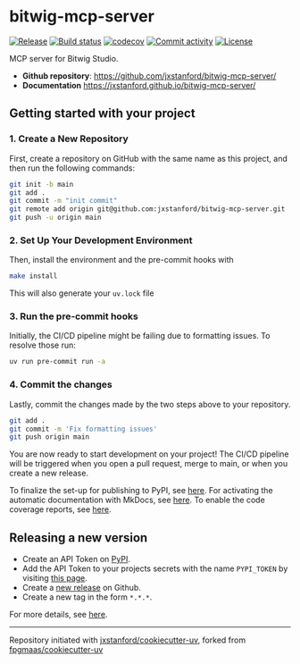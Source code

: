 # bitwig-mcp-server

[![Release](https://img.shields.io/github/v/release/jxstanford/bitwig-mcp-server)](https://img.shields.io/github/v/release/jxstanford/bitwig-mcp-server)
[![Build status](https://img.shields.io/github/actions/workflow/status/jxstanford/bitwig-mcp-server/main.yml?branch=main)](https://github.com/jxstanford/bitwig-mcp-server/actions/workflows/main.yml?query=branch%3Amain)
[![codecov](https://codecov.io/gh/jxstanford/bitwig-mcp-server/branch/main/graph/badge.svg)](https://codecov.io/gh/jxstanford/bitwig-mcp-server)
[![Commit activity](https://img.shields.io/github/commit-activity/m/jxstanford/bitwig-mcp-server)](https://img.shields.io/github/commit-activity/m/jxstanford/bitwig-mcp-server)
[![License](https://img.shields.io/github/license/jxstanford/bitwig-mcp-server)](https://img.shields.io/github/license/jxstanford/bitwig-mcp-server)

MCP server for Bitwig Studio.

- **Github repository**: <https://github.com/jxstanford/bitwig-mcp-server/>
- **Documentation** <https://jxstanford.github.io/bitwig-mcp-server/>

## Getting started with your project

### 1. Create a New Repository

First, create a repository on GitHub with the same name as this project, and then run the following commands:

```bash
git init -b main
git add .
git commit -m "init commit"
git remote add origin git@github.com:jxstanford/bitwig-mcp-server.git
git push -u origin main
```

### 2. Set Up Your Development Environment

Then, install the environment and the pre-commit hooks with

```bash
make install
```

This will also generate your `uv.lock` file

### 3. Run the pre-commit hooks

Initially, the CI/CD pipeline might be failing due to formatting issues. To resolve those run:

```bash
uv run pre-commit run -a
```

### 4. Commit the changes

Lastly, commit the changes made by the two steps above to your repository.

```bash
git add .
git commit -m 'Fix formatting issues'
git push origin main
```

You are now ready to start development on your project!
The CI/CD pipeline will be triggered when you open a pull request, merge to main, or when you create a new release.

To finalize the set-up for publishing to PyPI, see [here](https://jxstanford.github.io/cookiecutter-uv/features/publishing/#set-up-for-pypi).
For activating the automatic documentation with MkDocs, see [here](https://jxstanford.github.io/cookiecutter-uv/features/mkdocs/#enabling-the-documentation-on-github).
To enable the code coverage reports, see [here](https://jxstanford.github.io/cookiecutter-uv/features/codecov/).

## Releasing a new version

- Create an API Token on [PyPI](https://pypi.org/).
- Add the API Token to your projects secrets with the name `PYPI_TOKEN` by visiting [this page](https://github.com/jxstanford/bitwig-mcp-server/settings/secrets/actions/new).
- Create a [new release](https://github.com/jxstanford/bitwig-mcp-server/releases/new) on Github.
- Create a new tag in the form `*.*.*`.

For more details, see [here](https://jxstanford.github.io/cookiecutter-uv/features/cicd/#how-to-trigger-a-release).

---

Repository initiated with [jxstanford/cookiecutter-uv](https://github.com/jxstanford/cookiecutter-uv), forked from [fpgmaas/cookiecutter-uv](https://github.com/fpgmaas/cookiecutter-uv)
